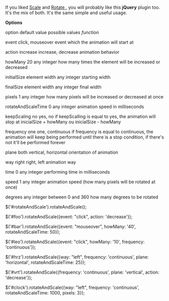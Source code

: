 If you liked [Scale][0] and [Rotate ][1], you will probably like this **jQuery**
plugin too. It's the mix of both. It's the same simple and useful usage.

**Options**

option
default value
possible values
_function_

event
click, mouseover
event which the animation will start at

action
increase
increase, decrease
animation behavior

howMany
20
any integer
how many times the element will be increased or decreased

initialSize
element width
any integer
starting width

finalSize
element width
any integer
final width

pixels
1
any integer
how many pixels will be increased or decreased at once

rotateAndScaleTime
0
any integer
animation speed in milliseconds

keepScaling
no
yes, no
if keepScalling is equal to yes, the animation will stop at inicialSize + howMany ou inicialSize -
howMany

frequency
one
one, continuous
if frequency is equal to continuous, the animation will keep being performed until there is a stop
condition, if there's not it'll be performed forever

plane
both
vertical, horizontal
orientation of animation

way
right
right, left
animation way

time
0
any integer
performing time in milliseconds

speed
1
any integer
animation speed (how many pixels will be rotated at once)

degrees
any integer between 0 and 360
how many degrees to be rotated

$('\#rotateAndScale').rotateAndScale();

$('\#foo').rotateAndScale({event: "click", action: 'decrease'});

$('\#bar').rotateAndScale({event: "mouseover", howMany: '40', rotateAndScaleTime: 50});

$('\#leo').rotateAndScale({event: "click", howMany: '10', frequency: 'continuous'});

$('\#hrz').rotateAndScale({way: "left", frequency: 'continuous', plane: 'horizontal', rotateAndScaleTime: 25});

$('\#vrt').rotateAndScale({frequency: 'continuous', plane: 'vertical', action: 'decrease'});

$('\#clock').rotateAndScale({way: "left", frequency: 'continuous', rotateAndScaleTime: 1000, pixels: 3});



[0]: http://lab.leocardz.com/scale-jquery/
[1]: http://lab.leocardz.com/rotate-jquery/